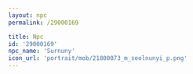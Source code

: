 ```yaml
---
layout: npc
permalink: /29000169

title: Npc
id: '29000169'
npc_name: 'Surnuny'
icon_url: 'portrait/mob/21800073_m_seolnunyi_p.png'
---
```

